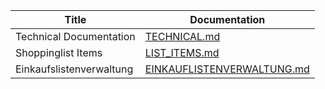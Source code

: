 | Title                   | Documentation                                                                                                     |
| ----------------------- | ----------------------------------------------------------------------------------------------------------------- |
| Technical Documentation | [TECHNICAL.md](https://github.com/TGM-HIT/syt5-gek1051-mobile-application-shopstorm/blob/main/doc/TECHNICAL.md)   |
| Shoppinglist Items      | [LIST_ITEMS.md](https://github.com/TGM-HIT/syt5-gek1051-mobile-application-shopstorm/blob/main/doc/LIST_ITEMS.md) |
| Einkaufslistenverwaltung | [EINKAUFLISTENVERWALTUNG.md](https://github.com/TGM-HIT/syt5-gek1051-mobile-application-shopstorm/blob/main/doc/EINKAUFSLISTENVERWALTUNG.md) |
